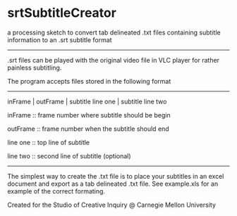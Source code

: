 srtSubtitleCreator
==================

a processing sketch to convert tab delineated .txt files containing subtitle information to an .srt subtitle format

----------------------------------------------------------------------------------------------------
.srt files can be played with the original video file in VLC player for rather painless subtitling.


The program accepts files stored in the following format

-----------------------------------------------------------------------------------------------------
inFrame    |    outFrame    |    subtitle line one    |    subtitle line two

inFrame  :: frame number where subtitle should be begin

outFrame :: frame number when the subtitle should end

line one :: top line of subtitle

line two :: second line of subtitle (optional)

------------------------------------------------------------------------------------------------------

The simplest way to create the .txt file is to place your subtitles
in an excel document and export as a tab delineated .txt file.
See example.xls for an example of the correct formating.

Created for the Studio of Creative Inquiry @ Carnegie Mellon University

